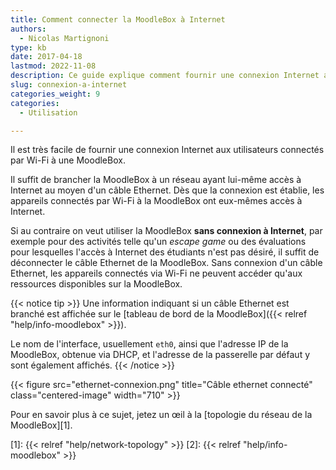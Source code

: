 ```yaml
---
title: Comment connecter la MoodleBox à Internet
authors:
  - Nicolas Martignoni
type: kb
date: 2017-04-18
lastmod: 2022-11-08
description: Ce guide explique comment fournir une connexion Internet aux utilisateurs connectés par Wi-Fi à une MoodleBox.
slug: connexion-a-internet
categories_weight: 9
categories:
  - Utilisation

---
```

Il est très facile de fournir une connexion Internet aux utilisateurs connectés par Wi-Fi à une MoodleBox.

Il suffit de brancher la MoodleBox à un réseau ayant lui-même accès à Internet au moyen d'un câble Ethernet. Dès que la connexion est établie, les appareils connectés par Wi-Fi à la MoodleBox ont eux-mêmes accès à Internet.

Si au contraire on veut utiliser la MoodleBox __sans connexion à Internet__, par exemple pour des activités telle qu'un _escape game_ ou des évaluations pour lesquelles l'accès à Internet des étudiants n'est pas désiré, il suffit de déconnecter le câble Ethernet de la MoodleBox. Sans connexion d'un câble Ethernet, les appareils connectés via Wi-Fi ne peuvent accéder qu'aux ressources disponibles sur la MoodleBox.

{{< notice tip >}}
Une information indiquant si un câble Ethernet est branché est affichée sur le [tableau de bord de la MoodleBox]({{< relref "help/info-moodlebox" >}}).

Le nom de l'interface, usuellement `eth0`, ainsi que l'adresse IP de la MoodleBox, obtenue via DHCP, et l'adresse de la passerelle par défaut y sont également affichés.
{{< /notice >}}

{{< figure src="ethernet-connexion.png" title="Câble ethernet connecté" class="centered-image" width="710" >}}

Pour en savoir plus à ce sujet, jetez un œil à la [topologie du réseau de la MoodleBox][1].

 [1]: {{< relref "help/network-topology" >}}
 [2]: {{< relref "help/info-moodlebox" >}}
